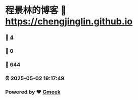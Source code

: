 # 程景林的博客 :link: https://chengjinglin.github.io 
### :page_facing_up: [4](https://chengjinglin.github.io/tag.html) 
### :speech_balloon: 0 
### :hibiscus: 644 
### :alarm_clock: 2025-05-02 19:17:49 
### Powered by :heart: [Gmeek](https://github.com/Meekdai/Gmeek)
